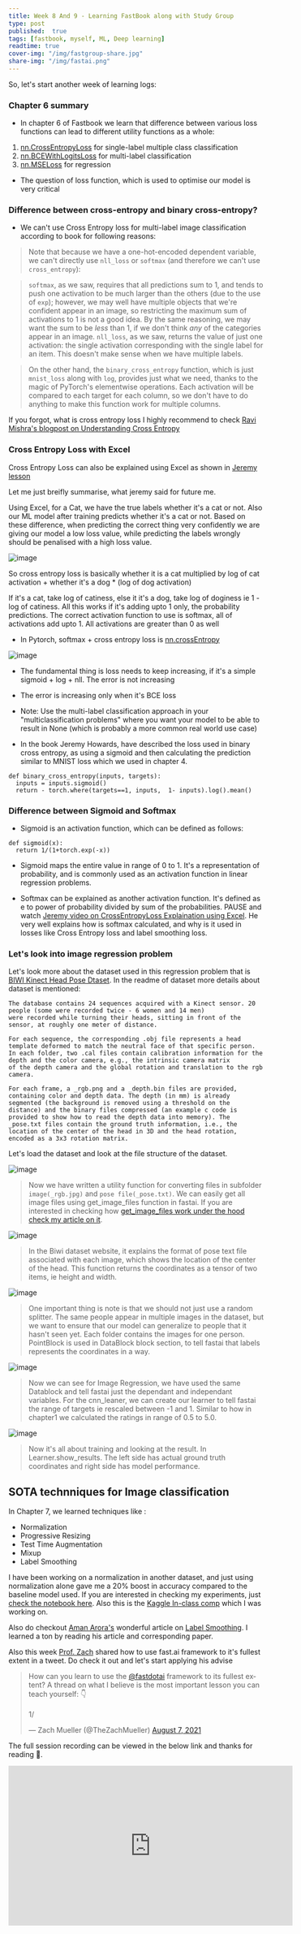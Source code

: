 ```yaml
---
title: Week 8 And 9 - Learning FastBook along with Study Group
type: post
published: 	true
tags: [fastbook, myself, ML, Deep learning]
readtime: true
cover-img: "/img/fastgroup-share.jpg"
share-img: "/img/fastai.png"
---
```


So, let's start another week of learning logs:


### Chapter 6 summary

- In chapter 6 of Fastbook we learn that difference between various loss functions can lead to different utility functions as a whole:
1. [nn.CrossEntropyLoss](https://pytorch.org/docs/stable/generated/torch.nn.CrossEntropyLoss.html) for single-label multiple class classification
2. [nn.BCEWithLogitsLoss](https://pytorch.org/docs/stable/generated/torch.nn.BCEWithLogitsLoss.html) for multi-label classification
3. [nn.MSELoss](https://pytorch.org/docs/stable/generated/torch.nn.MSELoss.html) for regression
- The question of loss function, which is used to optimise our model is very critical

### Difference between cross-entropy and binary cross-entropy?

- We can't use Cross Entropy loss for multi-label image classification according to book for following reasons:

> Note that because we have a one-hot-encoded dependent variable, we can't directly use `nll_loss` or `softmax` (and therefore we can't use `cross_entropy`):

> `softmax`, as we saw, requires that all predictions sum to 1, and tends to push one activation to be much larger than the others (due to the use of `exp`); however, we may well have multiple objects that we're confident appear in an image, so restricting the maximum sum of activations to 1 is not a good idea. By the same reasoning, we may want the sum to be *less* than 1, if we don't think *any* of the categories appear in an image.
> `nll_loss`, as we saw, returns the value of just one activation: the single activation corresponding with the single label for an item. This doesn't make sense when we have multiple labels.

> On the other hand, the `binary_cross_entropy` function, which is just `mnist_loss` along with `log`, provides just what we need, thanks to the magic of PyTorch's elementwise operations. Each activation will be compared to each target for each column, so we don't have to do anything to make this function work for multiple columns.

If you forgot, what is cross entropy loss I highly recommend to check [Ravi Mishra's blogpost on Understanding Cross Entropy](https://ravimashru.dev/blog/2021-07-18-understanding-cross-entropy-loss/)

### Cross Entropy Loss with Excel

Cross Entropy Loss can also be explained using Excel as shown in [Jeremy lesson](https://www.youtube.com/watch?v=CJKnDu2dxOE&t=7482s)

Let me just breifly summarise, what jeremy said for future me.

Using Excel, for a Cat, we have the true labels whether it's a cat or not. Also 
our ML model after training predicts whether it's a cat or not. Based on these difference, when predicting
the correct thing very confidently we are giving our model a low loss value, while predicting the labels
wrongly should be penalised with a high loss value.

![image](https://user-images.githubusercontent.com/24592806/128454662-831c4066-95a4-4422-b2dd-3233732a2b8a.png)

So cross entropy loss is basically whether it is a cat multiplied by log of cat activation + whether it's a dog * (log of dog activation)

If it's a cat, take log of catiness, else it it's a dog, take log of doginess ie 1 - log of catiness. All this works if it's adding upto 1 only, the probability
predictions. The correct activation function to use is softmax, all of activations add upto 1. All activations are greater than 0 as well

- In Pytorch, softmax + cross entropy loss is [nn.crossEntropy](https://pytorch.org/docs/stable/generated/torch.nn.CrossEntropyLoss.html)

![image](https://user-images.githubusercontent.com/24592806/127782856-66b72af4-57a9-45fa-b0ed-7487997b4b5a.png)

- The fundamental thing is loss needs to keep increasing, if it's a simple sigmoid + log + nll. The error is not increasing
- The error is increasing only when it's BCE loss

- Note: Use the multi-label classification approach in your "multiclassification problems" where you want your model to be able to result in None (which is probably a more common real world use case) 

- In the book Jeremy Howards, have described the loss used in binary cross entropy, as using a sigmoid and then calculating the prediction similar to MNIST loss
which we used in chapter 4.


```
def binary_cross_entropy(inputs, targets):
  inputs = inputs.sigmoid()
  return - torch.where(targets==1, inputs,  1- inputs).log().mean()
```

### Difference between Sigmoid and Softmax

- Sigmoid is an activation function, which can be defined as follows:

```
def sigmoid(x):
  return 1/(1+torch.exp(-x))
```
- Sigmoid maps the entire value in range of 0 to 1. It's a representation of probability, and is commonly used as an activation function in linear regression problems.

- Softmax can be explained as another activation function. It's defined as e to power of probability divided by sum of the probabilities.
PAUSE and watch [Jeremy video on CrossEntropyLoss Explaination using Excel](https://www.youtube.com/watch?v=CJKnDu2dxOE&t=7482s). He
very well explains how is softmax calculated, and why is it used in losses like Cross Entropy loss and label smoothing loss.

### Let's look into image regression problem

Let's look more about the dataset used in this regression problem that is [BIWI Kinect Head Pose Dtaset](https://icu.ee.ethz.ch/research/datsets.html).
In the readme of dataset more details about dataset is mentioned:

```
The database contains 24 sequences acquired with a Kinect sensor. 20 people (some were recorded twice - 6 women and 14 men)
were recorded while turning their heads, sitting in front of the sensor, at roughly one meter of distance.

For each sequence, the corresponding .obj file represents a head template deformed to match the neutral face of that specific person.
In each folder, two .cal files contain calibration information for the depth and the color camera, e.g., the intrinsic camera matrix
of the depth camera and the global rotation and translation to the rgb camera.

For each frame, a _rgb.png and a _depth.bin files are provided, containing color and depth data. The depth (in mm) is already
segmented (the background is removed using a threshold on the distance) and the binary files compressed (an example c code is
provided to show how to read the depth data into memory). The _pose.txt files contain the ground truth information, i.e., the
location of the center of the head in 3D and the head rotation, encoded as a 3x3 rotation matrix.
```

Let's load the dataset and look at the file structure of the dataset.

![image](https://user-images.githubusercontent.com/24592806/129125896-44532b25-aca8-4e46-b8b1-711467cf718a.png)

>Now we have written a utility function for converting files in subfolder `image(_rgb.jpg)` and `pose file(_pose.txt)`. 
We can easily get all image files using get_image_files function in fastai. If you are interested in checking
how [get_image_files work under the hood check my article on it](https://kurianbenoy.com/2021-08-07-get_image_files/).

![image](https://user-images.githubusercontent.com/24592806/129126282-21d48a4c-d94b-428d-9d41-7f0d16b457f9.png)

> In the Biwi dataset website, it explains the format of pose text file associated with each image, which shows the location of
the center of the head. This function returns the coordinates as a tensor of two items, ie height and width.

![image](https://user-images.githubusercontent.com/24592806/129127875-674a6439-f676-49e6-9ad1-32cddf7cbd8f.png)


> One important thing is note is that we should not just use a random splitter. The same people appear in multiple images in the
dataset, but we want to ensure that our model can generalize to people that it hasn't seen yet. Each folder contains the images for one
person. PointBlock is used in DataBlock block section, to tell fastai that labels represents the coordinates in a way.

![image](https://user-images.githubusercontent.com/24592806/129127978-0791cc3c-be03-4a86-893b-74f880a0e43d.png)

> Now we can see for Image Regression, we have used the same Datablock and tell fastai just the dependant and independant variables.
> For the cnn_leaner, we can create our learner to tell fastai the range of targets ie rescaled between -1 and 1. Similar to how in 
> chapter1 we calculated the ratings in range of 0.5 to 5.0.

![image](https://user-images.githubusercontent.com/24592806/129128636-d9465329-a82f-4e62-981f-d0890f9ae5d2.png)

> Now it's all about training and looking at the result. In Learner.show_results. The left side has actual ground truth coordinates and right side
> has model performance.

## SOTA technniques for Image classification

In Chapter 7, we learned techniques like :

- Normalization
- Progressive Resizing
- Test Time Augmentation
- Mixup 
- Label Smoothing

I have been working on a normalization in another dataset, and just using normalization alone gave me a 20% boost in accuracy compared to the
baseline model used. If you are interested in checking my experiments, just [check the notebook here](https://github.com/kurianbenoy/FastAI-notebooks/blob/master/classifying-artists-image-normalization.ipynb). Also this is the [Kaggle In-class comp](https://www.kaggle.com/c/dsnet-kaggledays-hackathon) which I was
working on.

Also do checkout [Aman Arora's](https://twitter.com/amaarora) wonderful article on [Label Smoothing](https://amaarora.github.io/2020/07/18/label-smoothing.html). I learned a ton by reading his article and corresponding paper.


Also this week [Prof. Zach](https://twitter.com/TheZachMueller) shared how to use fast.ai framework to it's fullest extent in a tweet. Do check it
out and let's start applying his advise

<blockquote class="twitter-tweet"><p lang="en" dir="ltr">How can you learn to use the <a href="https://twitter.com/fastdotai?ref_src=twsrc%5Etfw">@fastdotai</a> framework to its fullest extent? A thread on what I believe is the most important lesson you can teach yourself: 👇<br><br>1/</p>&mdash; Zach Mueller (@TheZachMueller) <a href="https://twitter.com/TheZachMueller/status/1424030110923907080?ref_src=twsrc%5Etfw">August 7, 2021</a></blockquote> <script async src="https://platform.twitter.com/widgets.js" charset="utf-8"></script>

The full session recording can be viewed in the below link and thanks for reading 🙏.

<iframe width="560" height="315" src="https://www.youtube.com/embed/Huz-dBghVl8" title="YouTube video player" frameborder="0" allow="accelerometer; autoplay; clipboard-write; encrypted-media; gyroscope; picture-in-picture" allowfullscreen></iframe>



